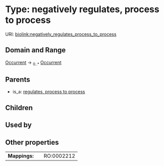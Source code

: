 
# Type: negatively regulates, process to process




URI: [biolink:negatively_regulates_process_to_process](https://w3id.org/biolink/vocab/negatively_regulates_process_to_process)


## Domain and Range

[Occurrent](Occurrent.md) ->  <sub>0..*</sub> [Occurrent](Occurrent.md)

## Parents

 *  is_a: [regulates, process to process](regulates_process_to_process.md)

## Children


## Used by


## Other properties

|  |  |  |
| --- | --- | --- |
| **Mappings:** | | RO:0002212 |

